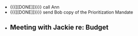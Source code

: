 - {{{[[DONE]]}}}} call Ann
- {{{[[DONE]]}}}} send Bob copy of the Prioritization Mandate
- Meeting with Jackie re: Budget
    - 
